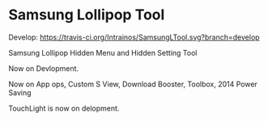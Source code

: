 # Samsung Lollipop Tool

Develop: https://travis-ci.org/Intrainos/SamsungLTool.svg?branch=develop

Samsung Lollipop Hidden Menu and  Hidden Setting Tool

Now on Devlopment.

Now on App ops, Custom S View, Download Booster, Toolbox, 2014 Power Saving

TouchLight is now on delopment.